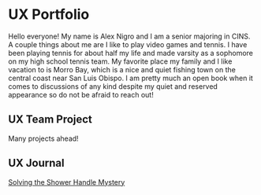 # UX Portfolio

Hello everyone! My name is Alex Nigro and I am a senior majoring in CINS. A couple things about me are I like to play video games and tennis. I have been playing tennis for about half my life and made varsity as a sophomore on my high school tennis team. My favorite place my family and I like vacation to is Morro Bay, which is a nice and quiet fishing town on the central coast near San Luis Obispo. I am pretty much an open book when it comes to discussions of any kind despite my quiet and reserved appearance so do not be afraid to reach out!

## UX Team Project

Many projects ahead!

## UX Journal

[Solving the Shower Handle Mystery](j01/)

